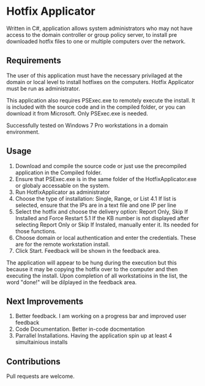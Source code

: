 # Hotfix Applicator
Written in C#, application allows system administrators who may not have access to the domain controller or group policy server, to install pre downloaded hotfix files to one or multiple computers over the network.



## Requirements
The user of this application must have the necessary privilaged at the domain or local level to install hotfixes on the computers.  Hotfix Applicator must be run as administrator.

This application also requires PSExec.exe to remotely execute the install.  It is included with the source code and in the compiled folder, or you can download it from Microsoft.  Only PSExec.exe is needed.

Successfully tested on Windows 7 Pro workstations in a domain environment.



## Usage
1.  Download and compile the source code or just use the precompiled application in the Compiled folder.
2.  Ensure that PSExec.exe is in the same folder of the HotfixApplicator.exe or globaly accessable on the system.
3.  Run HotfixApplicator as administrator
4.  Choose the type of installation: Single, Range, or List
4.1 If list is selected, ensure that the IPs are in a text file and one IP per line
5.  Select the hotfix and choose the delivery option: Report Only, Skip If Installed and Force Restart
5.1 If the KB number is not displayed after selecting Report Only or Skip If Instaled, manually enter it.  Its needed for those functions.
6.  Choose domain or local authentication and enter the credentials.  These are for the remote workstation install.
7.  Click Start.  Feedback will be shown in the feedback area.  

The application will appear to be hung during the execution but this because it may be copying the hotfix over to the computer and then executing the install.  Upon completion of all workstatioins in the list, the word "done!" will be dilplayed in the feedback area. 



## Next Improvements
1.  Better feedback.  I am working on a progress bar and improved user feedback
2.  Code Documentation.  Better in-code docmentation
3.  Parrallel Installations.  Having the application spin up at least 4 simultainious installs 



## Contributions
Pull requests are welcome.
